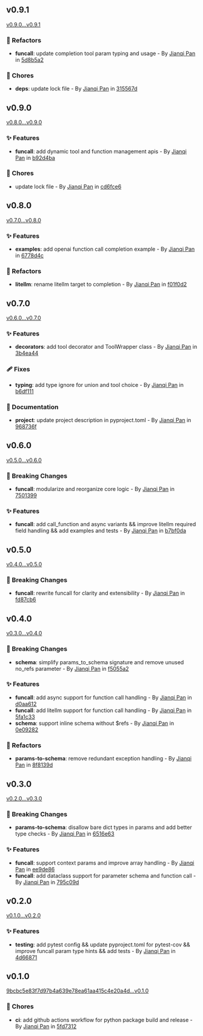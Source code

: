 ## v0.9.1

[v0.9.0...v0.9.1](https://github.com/Jannchie/funcall/compare/v0.9.0...v0.9.1)

### :art: Refactors

- **funcall**: update completion tool param typing and usage - By [Jianqi Pan](mailto:jannchie@gmail.com) in [5d8b5a2](https://github.com/Jannchie/funcall/commit/5d8b5a2)

### :wrench: Chores

- **deps**: update lock file - By [Jianqi Pan](mailto:jannchie@gmail.com) in [315567d](https://github.com/Jannchie/funcall/commit/315567d)

## v0.9.0

[v0.8.0...v0.9.0](https://github.com/Jannchie/funcall/compare/v0.8.0...v0.9.0)

### :sparkles: Features

- **funcall**: add dynamic tool and function management apis - By [Jianqi Pan](mailto:jannchie@gmail.com) in [b92d4ba](https://github.com/Jannchie/funcall/commit/b92d4ba)

### :wrench: Chores

- update lock file - By [Jianqi Pan](mailto:jannchie@gmail.com) in [cd6fce6](https://github.com/Jannchie/funcall/commit/cd6fce6)

## v0.8.0

[v0.7.0...v0.8.0](https://github.com/Jannchie/funcall/compare/v0.7.0...v0.8.0)

### :sparkles: Features

- **examples**: add openai function call completion example - By [Jianqi Pan](mailto:jannchie@gmail.com) in [6778d4c](https://github.com/Jannchie/funcall/commit/6778d4c)

### :art: Refactors

- **litellm**: rename litellm target to completion - By [Jianqi Pan](mailto:jannchie@gmail.com) in [f01f0d2](https://github.com/Jannchie/funcall/commit/f01f0d2)

## v0.7.0

[v0.6.0...v0.7.0](https://github.com/Jannchie/funcall/compare/v0.6.0...v0.7.0)

### :sparkles: Features

- **decorators**: add tool decorator and ToolWrapper class - By [Jianqi Pan](mailto:jannchie@gmail.com) in [3b4ea44](https://github.com/Jannchie/funcall/commit/3b4ea44)

### :adhesive_bandage: Fixes

- **typing**: add type ignore for union and tool choice - By [Jianqi Pan](mailto:jannchie@gmail.com) in [b6df111](https://github.com/Jannchie/funcall/commit/b6df111)

### :memo: Documentation

- **project**: update project description in pyproject.toml - By [Jianqi Pan](mailto:jannchie@gmail.com) in [968736f](https://github.com/Jannchie/funcall/commit/968736f)

## v0.6.0

[v0.5.0...v0.6.0](https://github.com/Jannchie/funcall/compare/v0.5.0...v0.6.0)

### :rocket: Breaking Changes

- **funcall**: modularize and reorganize core logic - By [Jianqi Pan](mailto:jannchie@gmail.com) in [7501399](https://github.com/Jannchie/funcall/commit/7501399)

### :sparkles: Features

- **funcall**: add call_function and async variants && improve litellm required field handling && add examples and tests - By [Jianqi Pan](mailto:jannchie@gmail.com) in [b7bf0da](https://github.com/Jannchie/funcall/commit/b7bf0da)

## v0.5.0

[v0.4.0...v0.5.0](https://github.com/Jannchie/funcall/compare/v0.4.0...v0.5.0)

### :rocket: Breaking Changes

- **funcall**: rewrite funcall for clarity and extensibility - By [Jianqi Pan](mailto:jannchie@gmail.com) in [fd87cb6](https://github.com/Jannchie/funcall/commit/fd87cb6)

## v0.4.0

[v0.3.0...v0.4.0](https://github.com/Jannchie/funcall/compare/v0.3.0...v0.4.0)

### :rocket: Breaking Changes

- **schema**: simplify params_to_schema signature and remove unused no_refs parameter - By [Jianqi Pan](mailto:jannchie@gmail.com) in [f5055a2](https://github.com/Jannchie/funcall/commit/f5055a2)

### :sparkles: Features

- **funcall**: add async support for function call handling - By [Jianqi Pan](mailto:jannchie@gmail.com) in [d0aa612](https://github.com/Jannchie/funcall/commit/d0aa612)
- **funcall**: add litellm support for function call handling - By [Jianqi Pan](mailto:jannchie@gmail.com) in [5fa1c33](https://github.com/Jannchie/funcall/commit/5fa1c33)
- **schema**: support inline schema without $refs - By [Jianqi Pan](mailto:jannchie@gmail.com) in [0e09282](https://github.com/Jannchie/funcall/commit/0e09282)

### :art: Refactors

- **params-to-schema**: remove redundant exception handling - By [Jianqi Pan](mailto:jannchie@gmail.com) in [8f8139d](https://github.com/Jannchie/funcall/commit/8f8139d)

## v0.3.0

[v0.2.0...v0.3.0](https://github.com/Jannchie/funcall/compare/v0.2.0...v0.3.0)

### :rocket: Breaking Changes

- **params-to-schema**: disallow bare dict types in params and add better type checks - By [Jianqi Pan](mailto:jannchie@gmail.com) in [6516e63](https://github.com/Jannchie/funcall/commit/6516e63)

### :sparkles: Features

- **funcall**: support context params and improve array handling - By [Jianqi Pan](mailto:jannchie@gmail.com) in [ee9de86](https://github.com/Jannchie/funcall/commit/ee9de86)
- **funcall**: add dataclass support for parameter schema and function call - By [Jianqi Pan](mailto:jannchie@gmail.com) in [795c09d](https://github.com/Jannchie/funcall/commit/795c09d)

## v0.2.0

[v0.1.0...v0.2.0](https://github.com/Jannchie/funcall/compare/v0.1.0...v0.2.0)

### :sparkles: Features

- **testing**: add pytest config && update pyproject.toml for pytest-cov && improve funcall param type hints && add tests - By [Jianqi Pan](mailto:jannchie@gmail.com) in [4d66871](https://github.com/Jannchie/funcall/commit/4d66871)

## v0.1.0

[9bcbc5e83f7d97b4a639e78ea61aa415c4e20a4d...v0.1.0](https://github.com/Jannchie/funcall/compare/9bcbc5e83f7d97b4a639e78ea61aa415c4e20a4d...v0.1.0)

### :wrench: Chores

- **ci**: add github actions workflow for python package build and release - By [Jianqi Pan](mailto:jannchie@gmail.com) in [5fd7312](https://github.com/Jannchie/funcall/commit/5fd7312)
